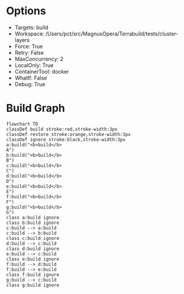 # Options
 * Targets: build
* Workspace: /Users/pct/src/MagnusOpera/Terrabuild/tests/cluster-layers
* Force: True
* Retry: False
* MaxConcurrency: 2
* LocalOnly: True
* ContainerTool: docker
* WhatIf: False
* Debug: True

# Build Graph
```mermaid
flowchart TD
classDef build stroke:red,stroke-width:3px
classDef restore stroke:orange,stroke-width:3px
classDef ignore stroke:black,stroke-width:3px
a:build("<b>build</b> 
A")
b:build("<b>build</b> 
B")
c:build("<b>build</b> 
C")
d:build("<b>build</b> 
D")
e:build("<b>build</b> 
E")
f:build("<b>build</b> 
F")
g:build("<b>build</b> 
G")
class a:build ignore
class b:build ignore
c:build --> a:build
c:build --> b:build
class c:build ignore
d:build --> c:build
class d:build ignore
e:build --> c:build
class e:build ignore
f:build --> d:build
f:build --> e:build
class f:build ignore
g:build --> c:build
class g:build ignore
```
